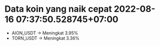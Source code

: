 # Data koin yang naik cepat 2022-08-16 07:37:50.528745+07:00

* AION_USDT -> Meningkat 3.95%
* TORN_USDT -> Meningkat 3.36%
